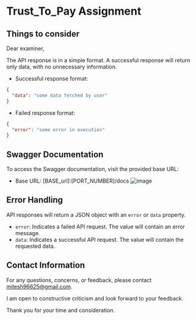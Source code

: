 Trust\_To\_Pay Assignment
=========================

Things to consider
-----------------

Dear examiner,

The API response is in a simple format. A successful response will return only data, with no unnecessary information.

- Successful response format:
```json
{
  "data": "some data fetched by user"
}
```

- Failed response format:
```json
{
  "error": "some error in execution"
}
```

Swagger Documentation
--------------------

To access the Swagger documentation, visit the provided base URL:

- Base URL: [BASE_url]:[PORT_NUMBER]/docs
![image](https://github.com/user-attachments/assets/96cd58bc-d439-439a-8aea-4ed6c141dbb6)

Error Handling
--------------

API responses will return a JSON object with an `error` or `data` property.

- `error`: Indicates a failed API request. The value will contain an error message.
- `data`: Indicates a successful API request. The value will contain the requested data.

Contact Information
-------------------

For any questions, concerns, or feedback, please contact [mitesh96625@gmail.com](mailto:mitesh96625@gmail.com).

I am open to constructive criticism and look forward to your feedback.

Thank you for your time and consideration.
